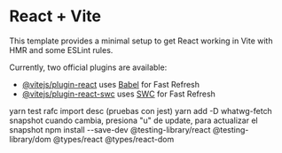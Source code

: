 # React + Vite

This template provides a minimal setup to get React working in Vite with HMR and some ESLint rules.

Currently, two official plugins are available:

- [@vitejs/plugin-react](https://github.com/vitejs/vite-plugin-react/blob/main/packages/plugin-react/README.md) uses [Babel](https://babeljs.io/) for Fast Refresh
- [@vitejs/plugin-react-swc](https://github.com/vitejs/vite-plugin-react-swc) uses [SWC](https://swc.rs/) for Fast Refresh

yarn test
rafc
import
desc (pruebas con jest)
yarn add -D whatwg-fetch
snapshot cuando cambia, presiona "u" de update, para actualizar el snapshot
npm install --save-dev @testing-library/react @testing-library/dom @types/react @types/react-dom